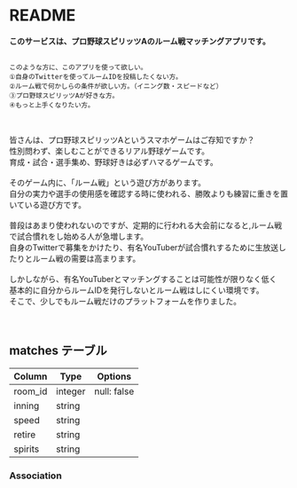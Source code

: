 # README

**このサービスは、プロ野球スピリッツAのルーム戦マッチングアプリです。**
<br>

```

このような方に、このアプリを使って欲しい。
①自身のTwitterを使ってルームIDを投稿したくない方。
②ルーム戦で何かしらの条件が欲しい方。（イニング数・スピードなど）
③プロ野球スピリッツAが好きな方。
④もっと上手くなりたい方。

```


<br>

皆さんは、プロ野球スピリッツAというスマホゲームはご存知ですか？<br>
性別問わず、楽しむことができるリアル野球ゲームです。<br>
育成・試合・選手集め、野球好きは必ずハマるゲームです。
<br>
<br>
そのゲーム内に、「ルーム戦」という遊び方があります。<br>
自分の実力や選手の使用感を確認する時に使われる、勝敗よりも練習に重きを置いている遊び方です。
<br>
<br>
普段はあまり使われないのですが、定期的に行われる大会前になると,ルーム戦で試合慣れをし始める人が急増します。<br>
自身のTwitterで募集をかけたり、有名YouTuberが試合慣れするために生放送したりとルーム戦の需要は高まります。
<br>
<br>
しかしながら、有名YouTuberとマッチングすることは可能性が限りなく低く<br>
基本的に自分からルームIDを発行しないとルーム戦はしにくい環境です。<br>
そこで、少しでもルーム戦だけのプラットフォームを作りました。
<br>
<br>
<br>

<!-- ## users テーブル

| Column                | Type     | Options     |
| --------------------- | -------- | ----------- |
| user_name             | string   | null: false |
| email                 | string   | null: false |
| encrypted_password    | string   | null: false |

### Association

- has_many :matches -->


## matches テーブル

| Column                 | Type        | Options                        |
| ---------------------- | ----------- | ------------------------------ |
| room_id                | integer     | null: false                    |
| inning                 | string      |                                |
| speed                  | string      |                                |
| retire                 | string      |                                |
| spirits                | string      |                                |

### Association

<!-- - belongs_to :user -->

